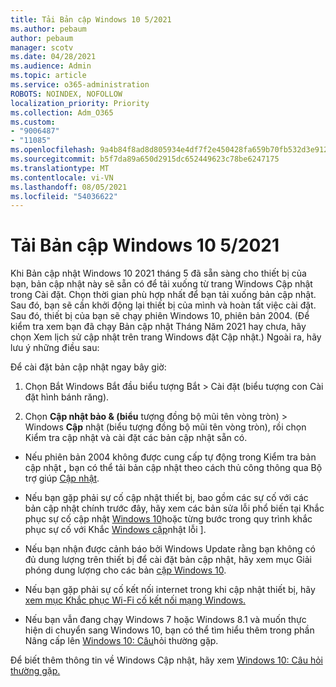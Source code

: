 ```yaml
---
title: Tải Bản cập Windows 10 5/2021
ms.author: pebaum
author: pebaum
manager: scotv
ms.date: 04/28/2021
ms.audience: Admin
ms.topic: article
ms.service: o365-administration
ROBOTS: NOINDEX, NOFOLLOW
localization_priority: Priority
ms.collection: Adm_O365
ms.custom:
- "9006487"
- "11085"
ms.openlocfilehash: 9a4b84f8ad8d805934e4df7f2e450428fa659b70fb532d3e912c5fd9e422f66e
ms.sourcegitcommit: b5f7da89a650d2915dc652449623c78be6247175
ms.translationtype: MT
ms.contentlocale: vi-VN
ms.lasthandoff: 08/05/2021
ms.locfileid: "54036622"
---
```

# <a name="get-the-windows-10-may-2021-update"></a>Tải Bản cập Windows 10 5/2021

Khi Bản cập nhật Windows 10 2021 tháng 5 đã sẵn sàng cho thiết bị của bạn, bản cập nhật này sẽ sẵn có để tải xuống từ trang Windows Cập nhật trong Cài đặt. Chọn thời gian phù hợp nhất để bạn tải xuống bản cập nhật. Sau đó, bạn sẽ cần khởi động lại thiết bị của mình và hoàn tất việc cài đặt. Sau đó, thiết bị của bạn sẽ chạy phiên Windows 10, phiên bản 2004. (Để kiểm tra xem bạn đã chạy Bản cập  nhật Tháng Năm 2021 hay chưa, hãy chọn Xem lịch sử cập nhật trên trang Windows đặt Cập nhật.) Ngoài ra, hãy lưu ý những điều sau:  

Để cài đặt bản cập nhật ngay bây giờ:

1. Chọn Bắt Windows Bắt đầu biểu tượng Bắt > Cài đặt (biểu tượng con Cài đặt hình bánh răng).

1. Chọn **Cập nhật bảo & (biểu** tượng đồng bộ mũi tên vòng tròn) > Windows  **Cập** nhật (biểu tượng đồng bộ mũi tên vòng tròn), rồi chọn Kiểm tra cập nhật và cài đặt các bản cập nhật sẵn có. 

- Nếu phiên bản 2004 không được cung cấp tự động trong Kiểm tra bản cập nhật **,** bạn có thể tải bản cập nhật theo cách thủ công thông qua Bộ trợ giúp [Cập nhật](https://www.microsoft.com/software-download/windows10).

- Nếu bạn gặp phải sự cố cập nhật thiết bị, bao gồm các sự cố với các bản cập nhật chính trước đây, hãy xem các bản sửa lỗi phổ biến tại Khắc phục sự cố cập nhật [Windows 10](https://support.microsoft.com/windows/troubleshoot-problems-updating-windows-10-188c2b0f-10a7-d72f-65b8-32d177eb136c)hoặc từng bước trong quy trình khắc phục sự cố với Khắc [Windows cập](https://support.microsoft.com/sbs/windows/fix-windows-update-errors-18b693b5-7818-5825-8a7e-2a4a37d6d787)nhật lỗi ].

- Nếu bạn nhận được cảnh báo bởi Windows Update rằng bạn không có đủ dung lượng trên thiết bị để cài đặt bản cập nhật, hãy xem mục Giải phóng dung lượng cho các bản [cập Windows 10](https://support.microsoft.com/help/4013876).

- Nếu bạn gặp phải sự cố kết nối internet trong khi cập nhật thiết bị, hãy [xem mục Khắc phục Wi-Fi cố kết nối mạng Windows.](https://support.microsoft.com/windows/fix-wi-fi-connection-issues-in-windows-9424a1f7-6a3b-65a6-4d78-7f07eee84d2c)

- Nếu bạn vẫn đang chạy Windows 7 hoặc Windows 8.1 và muốn thực hiện di chuyển sang Windows 10, bạn có thể tìm hiểu thêm trong phần Nâng cấp lên [Windows 10: Câu](https://support.microsoft.com/windows/upgrade-to-windows-10-faq-cce52341-7943-594e-72ce-e1cf00382445)hỏi thường gặp.

Để biết thêm thông tin về Windows Cập nhật, hãy xem [Windows 10: Câu hỏi thường gặp.](https://support.microsoft.com/windows/windows-update-faq-8a903416-6f45-0718-f5c7-375e92dddeb2)


